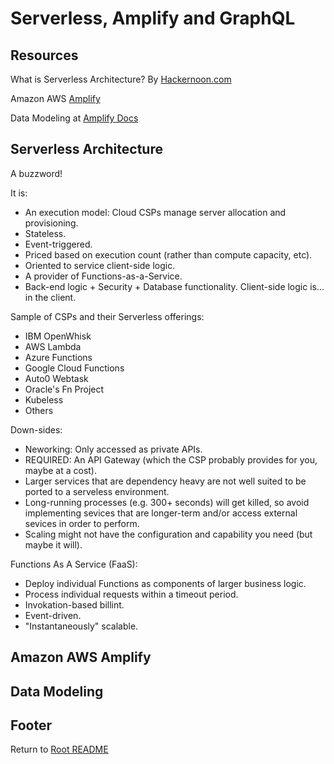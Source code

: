 # Serverless, Amplify and GraphQL

## Resources

What is Serverless Architecture? By [Hackernoon.com](https://hackernoon.com/what-is-serverless-architecture-what-are-its-pros-and-cons-cc4b804022e9)

Amazon AWS [Amplify](https://aws.amazon.com/amplify/)

Data Modeling at [Amplify Docs](https://docs.amplify.aws/cli/graphql/data-modeling/)

## Serverless Architecture

A buzzword!

It is:

- An execution model: Cloud CSPs manage server allocation and provisioning.
- Stateless.
- Event-triggered.
- Priced based on execution count (rather than compute capacity, etc).
- Oriented to service client-side logic.
- A provider of Functions-as-a-Service.
- Back-end logic + Security + Database functionality. Client-side logic is... in the client.

Sample of CSPs and their Serverless offerings:

- IBM OpenWhisk
- AWS Lambda
- Azure Functions
- Google Cloud Functions
- Auto0 Webtask
- Oracle's Fn Project
- Kubeless
- Others

Down-sides:

- Neworking: Only accessed as private APIs.
- REQUIRED: An API Gateway (which the CSP probably provides for you, maybe at a cost).
- Larger services that are dependency heavy are not well suited to be ported to a serveless environment.
- Long-running processes (e.g. 300+ seconds) will get killed, so avoid implementing sevices that are longer-term and/or access external sevices in order to perform.
- Scaling might not have the configuration and capability you need (but maybe it will).

Functions As A Service (FaaS):

- Deploy individual Functions as components of larger business logic.
- Process individual requests within a timeout period.
- Invokation-based billint.
- Event-driven.
- "Instantaneously" scalable.



## Amazon AWS Amplify

## Data Modeling

## Footer

Return to [Root README](../README.html)
